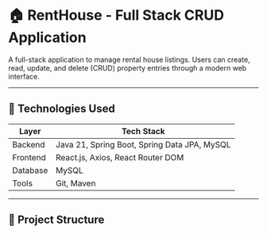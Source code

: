 # 🏠 RentHouse - Full Stack CRUD Application

A full-stack application to manage rental house listings. Users can create, read, update, and delete (CRUD) property entries through a modern web interface.

---

## 📌 Technologies Used

| Layer     | Tech Stack                              |
|-----------|------------------------------------------|
| Backend   | Java 21, Spring Boot, Spring Data JPA, MySQL |
| Frontend  | React.js, Axios, React Router DOM       |
| Database  | MySQL                                   |
| Tools     | Git, Maven                |

---

## 📁 Project Structure
